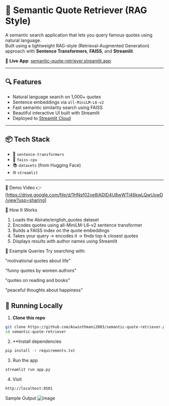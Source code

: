 # 💬 Semantic Quote Retriever (RAG Style)

A semantic search application that lets you query famous quotes using natural language.  
Built using a lightweight RAG-style (Retrieval-Augmented Generation) approach with **Sentence Transformers**, **FAISS**, and **Streamlit**.

🔗 **Live App**: [semantic-quote-retriever.streamlit.app](https://semantic-quote-retriever-5sztrf7b2g4rmhug66gtlf.streamlit.app/)

---

## 🔍 Features

- Natural language search on 1,000+ quotes
- Sentence embeddings via `all-MiniLM-L6-v2`
- Fast semantic similarity search using FAISS
- Beautiful interactive UI built with Streamlit
- Deployed to [Streamlit Cloud](https://streamlit.io/cloud)

---

## 📦 Tech Stack

- 🧠 `sentence-transformers`
- 🔎 `faiss-cpu`
- 📚 `datasets` (from Hugging Face)
- 🌐 `streamlit`


---
🎥 Demo Video
👉 [https://drive.google.com/file/d/1HNsf02ve8lADID4U8wWTl46kwLQwUswD/view?usp=sharing]

🧪 How It Works
1) Loads the Abirate/english_quotes dataset
2) Encodes quotes using all-MiniLM-L6-v2 sentence transformer
3) Builds a FAISS index on the quote embeddings
4) Takes your query → encodes it → finds top-k closest quotes
5) Displays results with author names using Streamlit

🧠 Example Queries
Try searching with:

"motivational quotes about life"

"funny quotes by women authors"

"quotes on reading and books"

"peaceful thoughts about happiness"

   
## 🚀 Running Locally

1. **Clone this repo**

```bash
git clone https://github.com/Aswinthmani2003/semantic-quote-retriever.git
cd semantic-quote-retriever  
```
2. **Install dependencies
```bash
pip install -r requirements.txt
```
3. Run the app
```bash
streamlit run app.py
```
4. Visit
```bash
http://localhost:8501
```
Sample Output
![image](https://github.com/user-attachments/assets/b1b1dfef-eca8-4612-9e4a-0cc12da4f1ad)

